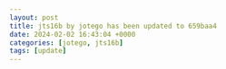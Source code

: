 ```yaml
---
layout: post
title: jts16b by jotego has been updated to 659baa4
date: 2024-02-02 16:43:04 +0000
categories: [jotego, jts16b]
tags: [update]
---
```


